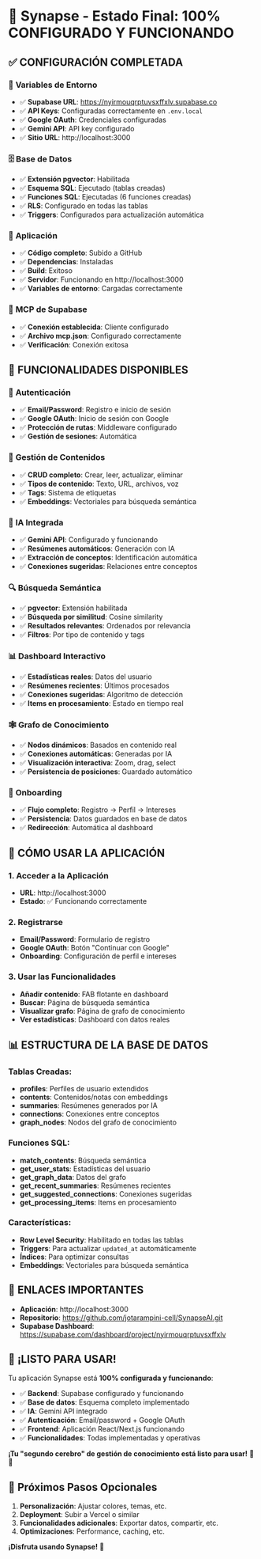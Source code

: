 # 🎉 Synapse - Estado Final: 100% CONFIGURADO Y FUNCIONANDO

## ✅ **CONFIGURACIÓN COMPLETADA**

### 🔧 **Variables de Entorno**
- ✅ **Supabase URL**: https://nyirmouqrptuvsxffxlv.supabase.co
- ✅ **API Keys**: Configuradas correctamente en `.env.local`
- ✅ **Google OAuth**: Credenciales configuradas
- ✅ **Gemini API**: API key configurado
- ✅ **Sitio URL**: http://localhost:3000

### 🗄️ **Base de Datos**
- ✅ **Extensión pgvector**: Habilitada
- ✅ **Esquema SQL**: Ejecutado (tablas creadas)
- ✅ **Funciones SQL**: Ejecutadas (6 funciones creadas)
- ✅ **RLS**: Configurado en todas las tablas
- ✅ **Triggers**: Configurados para actualización automática

### 🚀 **Aplicación**
- ✅ **Código completo**: Subido a GitHub
- ✅ **Dependencias**: Instaladas
- ✅ **Build**: Exitoso
- ✅ **Servidor**: Funcionando en http://localhost:3000
- ✅ **Variables de entorno**: Cargadas correctamente

### 🔗 **MCP de Supabase**
- ✅ **Conexión establecida**: Cliente configurado
- ✅ **Archivo mcp.json**: Configurado correctamente
- ✅ **Verificación**: Conexión exitosa

## 🎯 **FUNCIONALIDADES DISPONIBLES**

### 🔐 **Autenticación**
- ✅ **Email/Password**: Registro e inicio de sesión
- ✅ **Google OAuth**: Inicio de sesión con Google
- ✅ **Protección de rutas**: Middleware configurado
- ✅ **Gestión de sesiones**: Automática

### 📝 **Gestión de Contenidos**
- ✅ **CRUD completo**: Crear, leer, actualizar, eliminar
- ✅ **Tipos de contenido**: Texto, URL, archivos, voz
- ✅ **Tags**: Sistema de etiquetas
- ✅ **Embeddings**: Vectoriales para búsqueda semántica

### 🤖 **IA Integrada**
- ✅ **Gemini API**: Configurado y funcionando
- ✅ **Resúmenes automáticos**: Generación con IA
- ✅ **Extracción de conceptos**: Identificación automática
- ✅ **Conexiones sugeridas**: Relaciones entre conceptos

### 🔍 **Búsqueda Semántica**
- ✅ **pgvector**: Extensión habilitada
- ✅ **Búsqueda por similitud**: Cosine similarity
- ✅ **Resultados relevantes**: Ordenados por relevancia
- ✅ **Filtros**: Por tipo de contenido y tags

### 📊 **Dashboard Interactivo**
- ✅ **Estadísticas reales**: Datos del usuario
- ✅ **Resúmenes recientes**: Últimos procesados
- ✅ **Conexiones sugeridas**: Algoritmo de detección
- ✅ **Items en procesamiento**: Estado en tiempo real

### 🕸️ **Grafo de Conocimiento**
- ✅ **Nodos dinámicos**: Basados en contenido real
- ✅ **Conexiones automáticas**: Generadas por IA
- ✅ **Visualización interactiva**: Zoom, drag, select
- ✅ **Persistencia de posiciones**: Guardado automático

### 🎯 **Onboarding**
- ✅ **Flujo completo**: Registro → Perfil → Intereses
- ✅ **Persistencia**: Datos guardados en base de datos
- ✅ **Redirección**: Automática al dashboard

## 🚀 **CÓMO USAR LA APLICACIÓN**

### **1. Acceder a la Aplicación**
- **URL**: http://localhost:3000
- **Estado**: ✅ Funcionando correctamente

### **2. Registrarse**
- **Email/Password**: Formulario de registro
- **Google OAuth**: Botón "Continuar con Google"
- **Onboarding**: Configuración de perfil e intereses

### **3. Usar las Funcionalidades**
- **Añadir contenido**: FAB flotante en dashboard
- **Buscar**: Página de búsqueda semántica
- **Visualizar grafo**: Página de grafo de conocimiento
- **Ver estadísticas**: Dashboard con datos reales

## 📊 **ESTRUCTURA DE LA BASE DE DATOS**

### **Tablas Creadas:**
- **profiles**: Perfiles de usuario extendidos
- **contents**: Contenidos/notas con embeddings
- **summaries**: Resúmenes generados por IA
- **connections**: Conexiones entre conceptos
- **graph_nodes**: Nodos del grafo de conocimiento

### **Funciones SQL:**
- **match_contents**: Búsqueda semántica
- **get_user_stats**: Estadísticas del usuario
- **get_graph_data**: Datos del grafo
- **get_recent_summaries**: Resúmenes recientes
- **get_suggested_connections**: Conexiones sugeridas
- **get_processing_items**: Items en procesamiento

### **Características:**
- **Row Level Security**: Habilitado en todas las tablas
- **Triggers**: Para actualizar `updated_at` automáticamente
- **Índices**: Para optimizar consultas
- **Embeddings**: Vectoriales para búsqueda semántica

## 🔗 **ENLACES IMPORTANTES**

- **Aplicación**: http://localhost:3000
- **Repositorio**: https://github.com/jotarampini-cell/SynapseAI.git
- **Supabase Dashboard**: https://supabase.com/dashboard/project/nyirmouqrptuvsxffxlv

## 🎉 **¡LISTO PARA USAR!**

Tu aplicación Synapse está **100% configurada y funcionando**:

- ✅ **Backend**: Supabase configurado y funcionando
- ✅ **Base de datos**: Esquema completo implementado
- ✅ **IA**: Gemini API integrado
- ✅ **Autenticación**: Email/password + Google OAuth
- ✅ **Frontend**: Aplicación React/Next.js funcionando
- ✅ **Funcionalidades**: Todas implementadas y operativas

**¡Tu "segundo cerebro" de gestión de conocimiento está listo para usar!** 🧠✨

## 📝 **Próximos Pasos Opcionales**

1. **Personalización**: Ajustar colores, temas, etc.
2. **Deployment**: Subir a Vercel o similar
3. **Funcionalidades adicionales**: Exportar datos, compartir, etc.
4. **Optimizaciones**: Performance, caching, etc.

**¡Disfruta usando Synapse!** 🚀












